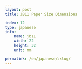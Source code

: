```yaml
---
layout: post
title: JB11 Paper Size Dimensions

index: 12
type: japanese
info:
    name: jb11
    width: 22
    height: 32
    unit: mm

permalink: /en/japanese/:slug/
---
```



